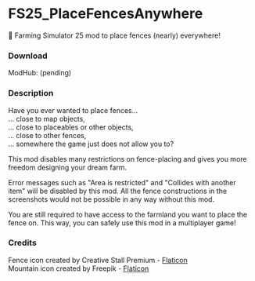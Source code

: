 # FS25_PlaceFencesAnywhere
🚜 Farming Simulator 25 mod to place fences (nearly) everywhere!

### Download
ModHub: (pending)

### Description
Have you ever wanted to place fences...\
... close to map objects,\
... close to placeables or other objects,\
... close to other fences,\
... somewhere the game just does not allow you to?

This mod disables many restrictions on fence-placing and gives you more freedom designing your dream farm.

Error messages such as "Area is restricted" and "Collides with another item" will be disabled by this mod. All the fence constructions in the screenshots would not be possible in any way without this mod.

You are still required to have access to the farmland you want to place the fence on. This way, you can safely use this mod in a multiplayer game!

### Credits
Fence icon created by Creative Stall Premium - [Flaticon](https://www.flaticon.com/)\
Mountain icon created by Freepik - [Flaticon](https://www.flaticon.com/)
